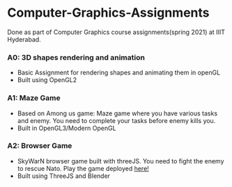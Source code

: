 # Computer-Graphics-Assignments
Done as part of Computer Graphics course assignments(spring 2021) at IIIT Hyderabad.

### A0: 3D shapes rendering and animation
* Basic Assignment for rendering shapes and animating them in openGL
* Built using OpenGL2


### A1: Maze Game 
* Based on Among us game: Maze game where you have various tasks and enemy. You need to complete your tasks before enemy kills you.
* Built in OpenGL3/Modern OpenGL


### A2: Browser Game
* SkyWarN browser game built with threeJS. You need to fight the enemy to rescue Nato.
Play the game deployed [here!](https://skywarn.herokuapp.com/)
* Built using ThreeJS and Blender
